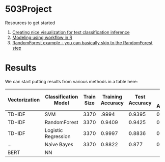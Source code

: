 # 503Project

Resources to get started

1. [Creating nice visualization for text classification inference](https://www.r-bloggers.com/2018/12/text-classification-with-tidy-data-principles/)
2. [Modeling using workflow in R](https://cfss.uchicago.edu/notes/supervised-text-classification/)
3. [RandomForest example - you can basically skip to the RandomForest step](https://www.pluralsight.com/guides/machine-learning-text-data-using-r)



# Results
We can start putting results from various methods in a table here:

| **Vectorization** | **Classification Model** | **Train Size** | **Training Accuracy** | **Test Accuracy** | **Fake Test Accuracy** | **True Test Accuracy** |
|-------------------|--------------------------|----------------|-----------------------|-------------------|------------------------|------------------------|
|   TD-IDF          |   SVM                    |  3370          |   .9994               |     0.9395        |      0.9316            |     0.9481             |
|   TD-IDF          |   RandomForest           |  3370          |  0.9409               |     0.9425        |      0.9574            |     0.9288              |
|   TD-IDF          |   Logistic Regression    |  3370          |  0.9997               |     0.8836        |      0.8786            |     0.8569             |
|   ...             |   Naive Bayes            |  3370          |  0.8822               |     0.877         |      0.9188            |     0.8388             |
|   BERT            |    NN                    |                |                       |                   |                        |                        |
